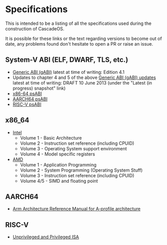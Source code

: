 # Specifications
This is intended to be a listing of all the specifications used during the construction of CascadeOS.

It is possible for these links or the text regarding versions to become out of date, any problems found don't hesitate to open a PR or raise an issue.

## System-V ABI (ELF, DWARF, TLS, etc.)
- [Generic ABI (gABI)](https://www.sco.com/developers/devspecs/) latest at time of writing: Edition 4.1
- Updates to chapter 4 and 5 of the above [Generic ABI (gABI) updates](https://www.sco.com/developers/gabi/) latest at time of writing: DRAFT 10 June 2013 (under the "Latest (in progress) snapshot" link)
- [x86-64 psABI](https://gitlab.com/x86-psABIs/x86-64-ABI)
- [AARCH64 psABI](https://github.com/ARM-software/abi-aa)
- [RISC-V psABI](https://github.com/riscv-non-isa/riscv-elf-psabi-doc)

## x86_64
- [Intel](https://www.intel.com/content/www/us/en/developer/articles/technical/intel-sdm.html)
  - Volume 1 - Basic Architecture
  - Volume 2 - Instruction set reference (including CPUID)
  - Volume 3 - Operating System support environment
  - Volume 4 - Model specific registers
- [AMD](https://www.amd.com/en/support/tech-docs?keyword=AMD64+Architecture+Programmer%27s+Manual)
  - Volume 1 - Application Programming
  - Volume 2 - System Programming (Operating System Stuff)
  - Volume 3 - Instruction set reference (including CPUID)
  - Volume 4/5 - SIMD and floating point

## AARCH64
 - [Arm Architecture Reference Manual for A-profile architecture](https://developer.arm.com/documentation/ddi0487/ja/?lang=en)

## RISC-V
 - [Unprivileged and Privileged ISA](https://github.com/riscv/riscv-isa-manual)
